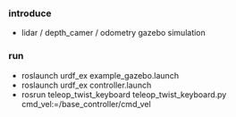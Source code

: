 ### introduce
- lidar / depth_camer / odometry gazebo simulation 

### run
- roslaunch urdf_ex example_gazebo.launch
- roslaunch urdf_ex controller.launch
- rosrun teleop_twist_keyboard teleop_twist_keyboard.py cmd_vel:=/base_controller/cmd_vel
